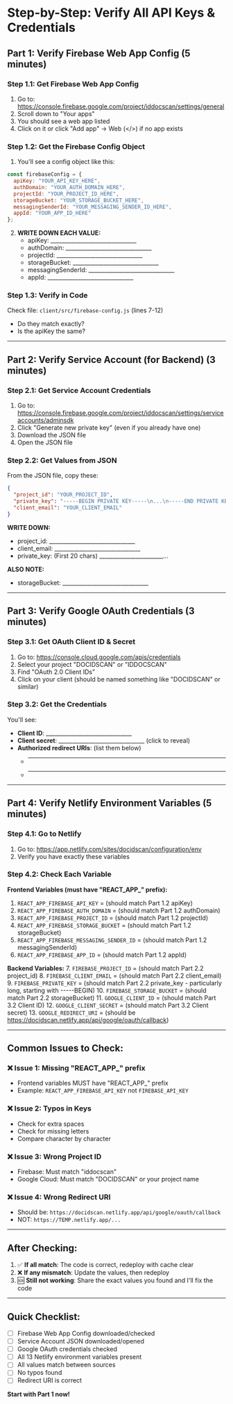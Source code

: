 # Step-by-Step: Verify All API Keys & Credentials

## Part 1: Verify Firebase Web App Config (5 minutes)

### Step 1.1: Get Firebase Web App Config
1. Go to: https://console.firebase.google.com/project/iddocscan/settings/general
2. Scroll down to "Your apps"
3. You should see a web app listed
4. Click on it or click "Add app" → Web (</>) if no app exists

### Step 1.2: Get the Firebase Config Object
1. You'll see a config object like this:
```javascript
const firebaseConfig = {
  apiKey: "YOUR_API_KEY_HERE",
  authDomain: "YOUR_AUTH_DOMAIN_HERE",
  projectId: "YOUR_PROJECT_ID_HERE",
  storageBucket: "YOUR_STORAGE_BUCKET_HERE",
  messagingSenderId: "YOUR_MESSAGING_SENDER_ID_HERE",
  appId: "YOUR_APP_ID_HERE"
};
```

2. **WRITE DOWN EACH VALUE:**
   - apiKey: _______________________________
   - authDomain: _______________________________
   - projectId: _______________________________
   - storageBucket: _______________________________
   - messagingSenderId: _______________________________
   - appId: _______________________________

### Step 1.3: Verify in Code
Check file: `client/src/firebase-config.js` (lines 7-12)
- Do they match exactly?
- Is the apiKey the same?

---

## Part 2: Verify Service Account (for Backend) (3 minutes)

### Step 2.1: Get Service Account Credentials
1. Go to: https://console.firebase.google.com/project/iddocscan/settings/serviceaccounts/adminsdk
2. Click "Generate new private key" (even if you already have one)
3. Download the JSON file
4. Open the JSON file

### Step 2.2: Get Values from JSON
From the JSON file, copy these:
```json
{
  "project_id": "YOUR_PROJECT_ID",
  "private_key": "-----BEGIN PRIVATE KEY-----\n...\n-----END PRIVATE KEY-----\n",
  "client_email": "YOUR_CLIENT_EMAIL"
}
```

**WRITE DOWN:**
- project_id: _______________________________
- client_email: _______________________________
- private_key: (First 20 chars) _______________________...

**ALSO NOTE:**
- storageBucket: _______________________________

---

## Part 3: Verify Google OAuth Credentials (3 minutes)

### Step 3.1: Get OAuth Client ID & Secret
1. Go to: https://console.cloud.google.com/apis/credentials
2. Select your project "DOCIDSCAN" or "IDDOCSCAN"
3. Find "OAuth 2.0 Client IDs"
4. Click on your client (should be named something like "DOCIDSCAN" or similar)

### Step 3.2: Get the Credentials
You'll see:
- **Client ID**: _______________________________
- **Client secret**: _______________________________ (click to reveal)
- **Authorized redirect URIs**: (list them below)
  - _______________________________
  - _______________________________

---

## Part 4: Verify Netlify Environment Variables (5 minutes)

### Step 4.1: Go to Netlify
1. Go to: https://app.netlify.com/sites/docidscan/configuration/env
2. Verify you have exactly these variables

### Step 4.2: Check Each Variable

**Frontend Variables (must have "REACT_APP_" prefix):**
1. `REACT_APP_FIREBASE_API_KEY` = (should match Part 1.2 apiKey)
2. `REACT_APP_FIREBASE_AUTH_DOMAIN` = (should match Part 1.2 authDomain)
3. `REACT_APP_FIREBASE_PROJECT_ID` = (should match Part 1.2 projectId)
4. `REACT_APP_FIREBASE_STORAGE_BUCKET` = (should match Part 1.2 storageBucket)
5. `REACT_APP_FIREBASE_MESSAGING_SENDER_ID` = (should match Part 1.2 messagingSenderId)
6. `REACT_APP_FIREBASE_APP_ID` = (should match Part 1.2 appId)

**Backend Variables:**
7. `FIREBASE_PROJECT_ID` = (should match Part 2.2 project_id)
8. `FIREBASE_CLIENT_EMAIL` = (should match Part 2.2 client_email)
9. `FIREBASE_PRIVATE_KEY` = (should match Part 2.2 private_key - particularly long, starting with -----BEGIN)
10. `FIREBASE_STORAGE_BUCKET` = (should match Part 2.2 storageBucket)
11. `GOOGLE_CLIENT_ID` = (should match Part 3.2 Client ID)
12. `GOOGLE_CLIENT_SECRET` = (should match Part 3.2 Client secret)
13. `GOOGLE_REDIRECT_URI` = (should be https://docidscan.netlify.app/api/google/oauth/callback)

---

## Common Issues to Check:

### ❌ Issue 1: Missing "REACT_APP_" prefix
- Frontend variables MUST have "REACT_APP_" prefix
- Example: `REACT_APP_FIREBASE_API_KEY` not `FIREBASE_API_KEY`

### ❌ Issue 2: Typos in Keys
- Check for extra spaces
- Check for missing letters
- Compare character by character

### ❌ Issue 3: Wrong Project ID
- Firebase: Must match "iddocscan"
- Google Cloud: Must match "DOCIDSCAN" or your project name

### ❌ Issue 4: Wrong Redirect URI
- Should be: `https://docidscan.netlify.app/api/google/oauth/callback`
- NOT: `https://TEMP.netlify.app/...`

---

## After Checking:

1. ✅ **If all match**: The code is correct, redeploy with cache clear
2. ❌ **If any mismatch**: Update the values, then redeploy
3. 🆘 **Still not working**: Share the exact values you found and I'll fix the code

---

## Quick Checklist:

- [ ] Firebase Web App Config downloaded/checked
- [ ] Service Account JSON downloaded/opened
- [ ] Google OAuth credentials checked
- [ ] All 13 Netlify environment variables present
- [ ] All values match between sources
- [ ] No typos found
- [ ] Redirect URI is correct

**Start with Part 1 now!**

